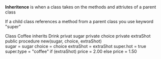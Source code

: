 **Inheritence** is when a class takes on the methods and attriutes of a parent class

If a child class references a method from a parent class you use keyword "super" 

Class Coffee inherits Drink
    privat sugar
    private choice
    private extraShot
    public procedure new(sugar, choice, extraShot)  
    sugar = sugar
    choice = choice
    extraShot = extraShot
    super.hot = true
    super.type = "coffee"
    if (extraShot) 
        price = 2.00
    else 
        price = 1.50